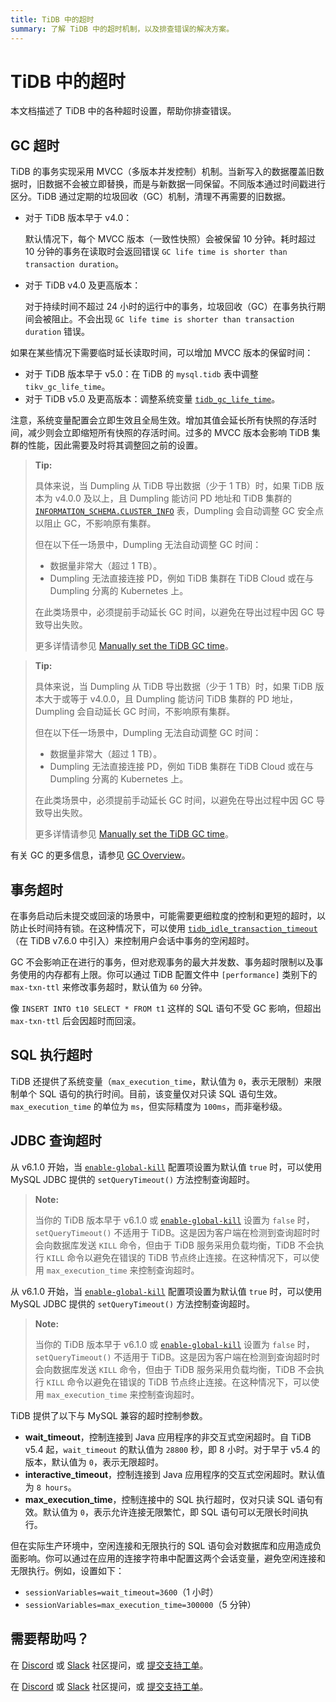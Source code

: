 ```yaml
---
title: TiDB 中的超时
summary: 了解 TiDB 中的超时机制，以及排查错误的解决方案。
---
```


# TiDB 中的超时

本文档描述了 TiDB 中的各种超时设置，帮助你排查错误。

## GC 超时

TiDB 的事务实现采用 MVCC（多版本并发控制）机制。当新写入的数据覆盖旧数据时，旧数据不会被立即替换，而是与新数据一同保留。不同版本通过时间戳进行区分。TiDB 通过定期的垃圾回收（GC）机制，清理不再需要的旧数据。

- 对于 TiDB 版本早于 v4.0：

    默认情况下，每个 MVCC 版本（一致性快照）会被保留 10 分钟。耗时超过 10 分钟的事务在读取时会返回错误 `GC life time is shorter than transaction duration`。

- 对于 TiDB v4.0 及更高版本：

    对于持续时间不超过 24 小时的运行中的事务，垃圾回收（GC）在事务执行期间会被阻止。不会出现 `GC life time is shorter than transaction duration` 错误。

如果在某些情况下需要临时延长读取时间，可以增加 MVCC 版本的保留时间：

- 对于 TiDB 版本早于 v5.0：在 TiDB 的 `mysql.tidb` 表中调整 `tikv_gc_life_time`。
- 对于 TiDB v5.0 及更高版本：调整系统变量 [`tidb_gc_life_time`](/system-variables.md#tidb_gc_life_time-new-in-v50)。

注意，系统变量配置会立即生效且全局生效。增加其值会延长所有快照的存活时间，减少则会立即缩短所有快照的存活时间。过多的 MVCC 版本会影响 TiDB 集群的性能，因此需要及时将其调整回之前的设置。

<CustomContent platform="tidb">

> **Tip:**
>
> 具体来说，当 Dumpling 从 TiDB 导出数据（少于 1 TB）时，如果 TiDB 版本为 v4.0.0 及以上，且 Dumpling 能访问 PD 地址和 TiDB 集群的 [`INFORMATION_SCHEMA.CLUSTER_INFO`](/information-schema/information-schema-cluster-info.md) 表，Dumpling 会自动调整 GC 安全点以阻止 GC，不影响原有集群。
>
> 但在以下任一场景中，Dumpling 无法自动调整 GC 时间：
>
> - 数据量非常大（超过 1 TB）。
> - Dumpling 无法直接连接 PD，例如 TiDB 集群在 TiDB Cloud 或在与 Dumpling 分离的 Kubernetes 上。
>
> 在此类场景中，必须提前手动延长 GC 时间，以避免在导出过程中因 GC 导致导出失败。
>
> 更多详情请参见 [Manually set the TiDB GC time](/dumpling-overview.md#manually-set-the-tidb-gc-time)。

</CustomContent>

<CustomContent platform="tidb-cloud">

> **Tip:**
>
> 具体来说，当 Dumpling 从 TiDB 导出数据（少于 1 TB）时，如果 TiDB 版本大于或等于 v4.0.0，且 Dumpling 能访问 TiDB 集群的 PD 地址，Dumpling 会自动延长 GC 时间，不影响原有集群。
>
> 但在以下任一场景中，Dumpling 无法自动调整 GC 时间：
>
> - 数据量非常大（超过 1 TB）。
> - Dumpling 无法直接连接 PD，例如 TiDB 集群在 TiDB Cloud 或在与 Dumpling 分离的 Kubernetes 上。
>
> 在此类场景中，必须提前手动延长 GC 时间，以避免在导出过程中因 GC 导致导出失败。
>
> 更多详情请参见 [Manually set the TiDB GC time](https://docs.pingcap.com/tidb/stable/dumpling-overview#manually-set-the-tidb-gc-time)。

</CustomContent>

有关 GC 的更多信息，请参见 [GC Overview](/garbage-collection-overview.md)。

## 事务超时

在事务启动后未提交或回滚的场景中，可能需要更细粒度的控制和更短的超时，以防止长时间持有锁。在这种情况下，可以使用 [`tidb_idle_transaction_timeout`](/system-variables.md#tidb_idle_transaction_timeout-new-in-v760)（在 TiDB v7.6.0 中引入）来控制用户会话中事务的空闲超时。

GC 不会影响正在进行的事务，但对悲观事务的最大并发数、事务超时限制以及事务使用的内存都有上限。你可以通过 TiDB 配置文件中 `[performance]` 类别下的 `max-txn-ttl` 来修改事务超时，默认值为 `60` 分钟。

像 `INSERT INTO t10 SELECT * FROM t1` 这样的 SQL 语句不受 GC 影响，但超出 `max-txn-ttl` 后会因超时而回滚。

## SQL 执行超时

TiDB 还提供了系统变量（`max_execution_time`，默认值为 `0`，表示无限制）来限制单个 SQL 语句的执行时间。目前，该变量仅对只读 SQL 语句生效。`max_execution_time` 的单位为 `ms`，但实际精度为 `100ms`，而非毫秒级。

## JDBC 查询超时

<CustomContent platform="tidb">

从 v6.1.0 开始，当 [`enable-global-kill`](/tidb-configuration-file.md#enable-global-kill-new-in-v610) 配置项设置为默认值 `true` 时，可以使用 MySQL JDBC 提供的 `setQueryTimeout()` 方法控制查询超时。

> **Note:**
>
> 当你的 TiDB 版本早于 v6.1.0 或 [`enable-global-kill`](/tidb-configuration-file.md#enable-global-kill-new-in-v610) 设置为 `false` 时，`setQueryTimeout()` 不适用于 TiDB。这是因为客户端在检测到查询超时时会向数据库发送 `KILL` 命令，但由于 TiDB 服务采用负载均衡，TiDB 不会执行 `KILL` 命令以避免在错误的 TiDB 节点终止连接。在这种情况下，可以使用 `max_execution_time` 来控制查询超时。

</CustomContent>

<CustomContent platform="tidb-cloud">

从 v6.1.0 开始，当 [`enable-global-kill`](https://docs.pingcap.com/tidb/stable/tidb-configuration-file/#enable-global-kill-new-in-v610) 配置项设置为默认值 `true` 时，可以使用 MySQL JDBC 提供的 `setQueryTimeout()` 方法控制查询超时。

> **Note:**
>
> 当你的 TiDB 版本早于 v6.1.0 或 [`enable-global-kill`](https://docs.pingcap.com/tidb/stable/tidb-configuration-file/#enable-global-kill-new-in-v610) 设置为 `false` 时，`setQueryTimeout()` 不适用于 TiDB。这是因为客户端在检测到查询超时时会向数据库发送 `KILL` 命令，但由于 TiDB 服务采用负载均衡，TiDB 不会执行 `KILL` 命令以避免在错误的 TiDB 节点终止连接。在这种情况下，可以使用 `max_execution_time` 来控制查询超时。

</CustomContent>

TiDB 提供了以下与 MySQL 兼容的超时控制参数。

- **wait_timeout**，控制连接到 Java 应用程序的非交互式空闲超时。自 TiDB v5.4 起，`wait_timeout` 的默认值为 `28800` 秒，即 8 小时。对于早于 v5.4 的版本，默认值为 `0`，表示无限超时。
- **interactive_timeout**，控制连接到 Java 应用程序的交互式空闲超时。默认值为 `8 hours`。
- **max_execution_time**，控制连接中的 SQL 执行超时，仅对只读 SQL 语句有效。默认值为 `0`，表示允许连接无限繁忙，即 SQL 语句可以无限长时间执行。

但在实际生产环境中，空闲连接和无限执行的 SQL 语句会对数据库和应用造成负面影响。你可以通过在应用的连接字符串中配置这两个会话变量，避免空闲连接和无限执行。例如，设置如下：

- `sessionVariables=wait_timeout=3600`（1 小时）
- `sessionVariables=max_execution_time=300000`（5 分钟）

## 需要帮助吗？

<CustomContent platform="tidb">

在 [Discord](https://discord.gg/DQZ2dy3cuc?utm_source=doc) 或 [Slack](https://slack.tidb.io/invite?team=tidb-community&channel=everyone&ref=pingcap-docs) 社区提问，或 [提交支持工单](/support.md)。

</CustomContent>

<CustomContent platform="tidb-cloud">

在 [Discord](https://discord.gg/DQZ2dy3cuc?utm_source=doc) 或 [Slack](https://slack.tidb.io/invite?team=tidb-community&channel=everyone&ref=pingcap-docs) 社区提问，或 [提交支持工单](https://tidb.support.pingcap.com/)。

</CustomContent>